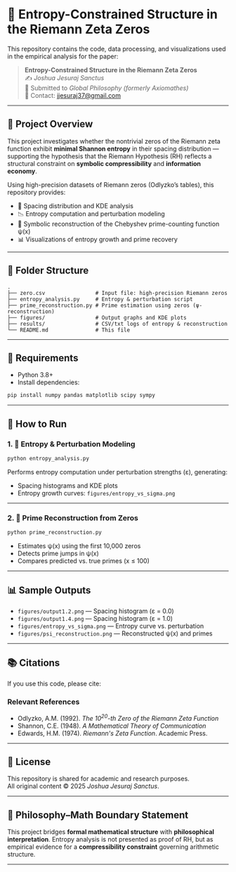 
# 🧠 Entropy-Constrained Structure in the Riemann Zeta Zeros

This repository contains the code, data processing, and visualizations used in the empirical analysis for the paper:

> **Entropy-Constrained Structure in the Riemann Zeta Zeros**  
> ✍️ *Joshua Jesuraj Sanctus*  
> 📄 Submitted to *Global Philosophy (formerly Axiomathes)*  
> 📧 Contact: jjesuraj37@gmail.com

---

## 🧠 Project Overview

This project investigates whether the nontrivial zeros of the Riemann zeta function exhibit **minimal Shannon entropy** in their spacing distribution — supporting the hypothesis that the Riemann Hypothesis (RH) reflects a structural constraint on **symbolic compressibility** and **information economy**.

Using high-precision datasets of Riemann zeros (Odlyzko’s tables), this repository provides:

- 🔢 Spacing distribution and KDE analysis  
- 📉 Entropy computation and perturbation modeling  
- 🔁 Symbolic reconstruction of the Chebyshev prime-counting function ψ(x)  
- 📊 Visualizations of entropy growth and prime recovery

---

## 📁 Folder Structure

```
.
├── zero.csv                # Input file: high-precision Riemann zeros
├── entropy_analysis.py     # Entropy & perturbation script
├── prime_reconstruction.py # Prime estimation using zeros (ψ-reconstruction)
├── figures/                # Output graphs and KDE plots
├── results/                # CSV/txt logs of entropy & reconstruction
└── README.md               # This file
```

---

## 🧪 Requirements

- Python 3.8+  
- Install dependencies:

```bash
pip install numpy pandas matplotlib scipy sympy
```

---

## 🚀 How to Run

### 1. 🔄 Entropy & Perturbation Modeling

```bash
python entropy_analysis.py
```

Performs entropy computation under perturbation strengths (ε), generating:

- Spacing histograms and KDE plots  
- Entropy growth curves: `figures/entropy_vs_sigma.png`

---

### 2. 🔢 Prime Reconstruction from Zeros

```bash
python prime_reconstruction.py
```

- Estimates ψ(x) using the first 10,000 zeros  
- Detects prime jumps in ψ(x)  
- Compares predicted vs. true primes (x ≤ 100)

---

## 📊 Sample Outputs

- `figures/output1.2.png` — Spacing histogram (ε = 0.0)  
- `figures/output1.4.png` — Spacing histogram (ε = 1.0)  
- `figures/entropy_vs_sigma.png` — Entropy curve vs. perturbation  
- `figures/psi_reconstruction.png` — Reconstructed ψ(x) and primes

---

## 📚 Citations

If you use this code, please cite:


### Relevant References

- Odlyzko, A.M. (1992). *The $10^{20}$-th Zero of the Riemann Zeta Function*  
- Shannon, C.E. (1948). *A Mathematical Theory of Communication*  
- Edwards, H.M. (1974). *Riemann's Zeta Function*. Academic Press.

---

## 🧠 License

This repository is shared for academic and research purposes.  
All original content © 2025 *Joshua Jesuraj Sanctus*.

---

## 🧭 Philosophy–Math Boundary Statement

This project bridges **formal mathematical structure** with **philosophical interpretation**. Entropy analysis is not presented as proof of RH, but as empirical evidence for a **compressibility constraint** governing arithmetic structure.

---
